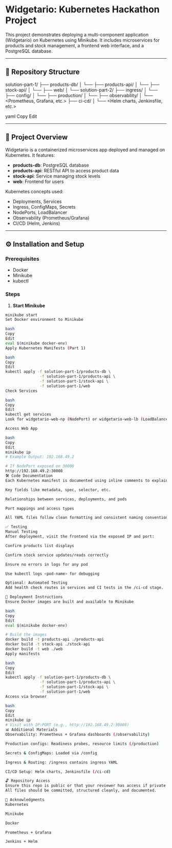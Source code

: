 # Widgetario: Kubernetes Hackathon Project

This project demonstrates deploying a multi-component application (Widgetario) on Kubernetes using Minikube. It includes microservices for products and stock management, a frontend web interface, and a PostgreSQL database.

---

## 🧱 Repository Structure

solution-part-1/
├── products-db/
│ └── <K8s manifests for DB>
├── products-api/
│ └── <K8s manifests for Products API>
├── stock-api/
│ └── <K8s manifests for Stock API>
├── web/
│ └── <K8s manifests for Web frontend>
solution-part-2/
├── ingress/
│ └── <Ingress configuration>
├── config/
│ └── <ConfigMaps and Secrets>
├── production/
│ └── <Hardening manifests>
├── observability/
│ └── <Prometheus, Grafana, etc.>
├── ci-cd/
│ └── <Helm charts, Jenkinsfile, etc.>

yaml
Copy
Edit

---

## 📌 Project Overview

Widgetario is a containerized microservices app deployed and managed on Kubernetes. It features:

- **products-db**: PostgreSQL database  
- **products-api**: RESTful API to access product data  
- **stock-api**: Service managing stock levels  
- **web**: Frontend for users  

Kubernetes concepts used:

- Deployments, Services  
- Ingress, ConfigMaps, Secrets  
- NodePorts, LoadBalancer  
- Observability (Prometheus/Grafana)  
- CI/CD (Helm, Jenkins)  

---

## ⚙️ Installation and Setup

### Prerequisites

- Docker  
- Minikube  
- kubectl  

### Steps

1. **Start Minikube**

```bash
minikube start
Set Docker environment to Minikube

bash
Copy
Edit
eval $(minikube docker-env)
Apply Kubernetes Manifests (Part 1)

bash
Copy
Edit
kubectl apply -f solution-part-1/products-db \
               -f solution-part-1/products-api \
               -f solution-part-1/stock-api \
               -f solution-part-1/web
Check Services

bash
Copy
Edit
kubectl get services
Look for widgetario-web-np (NodePort) or widgetario-web-lb (LoadBalancer).

Access Web App

bash
Copy
Edit
minikube ip
# Example Output: 192.168.49.2

# If NodePort exposed on 30008
http://192.168.49.2:30008
🛠️ Code Documentation
Each Kubernetes manifest is documented using inline comments to explain:

Key fields like metadata, spec, selector, etc.

Relationships between services, deployments, and pods

Port mappings and access types

All YAML files follow clean formatting and consistent naming conventions.

✅ Testing
Manual Testing
After deployment, visit the frontend via the exposed IP and port:

Confirm products list displays

Confirm stock service updates/reads correctly

Ensure no errors in logs for any pod

Use kubectl logs <pod-name> for debugging

Optional: Automated Testing
Add health check routes in services and CI tests in the /ci-cd stage.

🚀 Deployment Instructions
Ensure Docker images are built and available to Minikube

bash
Copy
Edit
eval $(minikube docker-env)

# Build the images
docker build -t products-api ./products-api
docker build -t stock-api ./stock-api
docker build -t web ./web
Apply manifests

bash
Copy
Edit
kubectl apply -f solution-part-1/products-db \
               -f solution-part-1/products-api \
               -f solution-part-1/stock-api \
               -f solution-part-1/web
Access via browser

bash
Copy
Edit
minikube ip
# Visit with IP:PORT (e.g., http://192.168.49.2:30008)
📊 Additional Materials
Observability: Prometheus + Grafana dashboards (/observability)

Production configs: Readiness probes, resource limits (/production)

Secrets & ConfigMaps: Loaded via /config

Ingress & Routing: /ingress contains ingress YAML

CI/CD Setup: Helm charts, Jenkinsfile (/ci-cd)

🔓 Repository Access
Ensure this repo is public or that your reviewer has access if private.
All files should be committed, structured cleanly, and documented.

🙌 Acknowledgments
Kubernetes

Minikube

Docker

Prometheus + Grafana

Jenkins + Helm
